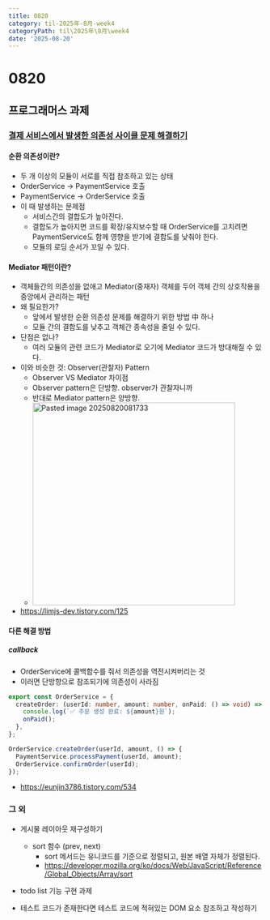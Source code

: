 ```yaml
---
title: 0820
category: til-2025年-8月-week4
categoryPath: til\2025年\8月\week4
date: '2025-08-20'
---
```

# 0820  
## 프로그래머스 과제  
### [결제 서비스에서 발생한 의존성 사이클 문제 해결하기](https://school.programmers.co.kr/skill_check_assignments/694)  
#### 순환 의존성이란?  
- 두 개 이상의 모듈이 서로를 직접 참조하고 있는 상태  
- OrderService -> PaymentService 호출  
- PaymentService -> OrderService 호출  
- 이 때 발생하는 문제점  
	- 서비스간의 결합도가 높아진다.  
	- 결합도가 높아지면 코드를 확장/유지보수할 때 OrderService를 고치려면 PaymentService도 함께 영향을 받기에 결합도를 낮춰야 한다.  
	- 모듈의 로딩 순서가 꼬일 수 있다.  
#### Mediator 패턴이란?  
- 객체들간의 의존성을 없애고 Mediator(중재자) 객체를 두어 객체 간의 상호작용을 중앙에서 관리하는 패턴  
- 왜 필요한가?  
	- 앞에서 발생한 순환 의존성 문제를 해결하기 위한 방법 中 하나  
	- 모듈 간의 결합도를 낮추고 객체간 종속성을 줄일 수 있다.  
- 단점은 없나?  
	- 여러 모듈의 관련 코드가 Mediator로 오기에 Mediator 코드가 방대해질 수 있다.  
- 이와 비슷한 것: Observer(관찰자) Pattern  
	- Observer VS Mediator 차이점  
	- Observer pattern은 단방향. observer가 관찰자니까  
	- 반대로 Mediator pattern은 양방향.  
	- <img src="/images/til/2025年/8月/week4/Pasted image 20250820081733.png" alt="Pasted image 20250820081733" width="400">  
- https://limjs-dev.tistory.com/125  
#### 다른 해결 방법  
##### callback  
- OrderService에 콜백함수를 줘서 의존성을 역전시켜버리는 것  
- 이러면 단방향으로 참조되기에 의존성이 사라짐  
```ts  
export const OrderService = {  
  createOrder: (userId: number, amount: number, onPaid: () => void) => {  
    console.log(`✅ 주문 생성 완료: ${amount}원`);  
    onPaid();  
  },  
};

OrderService.createOrder(userId, amount, () => {  
  PaymentService.processPayment(userId, amount);  
  OrderService.confirmOrder(userId);  
});  
```  
- https://eunjin3786.tistory.com/534

### 그 외  
- 게시물 레이아웃 재구성하기  
	- sort 함수 (prev, next)  
		- sort 메서드는 유니코드를 기준으로 정렬되고, 원본 배열 자체가 정렬된다.  
		- https://developer.mozilla.org/ko/docs/Web/JavaScript/Reference/Global_Objects/Array/sort  
- todo list 기능 구현 과제

- 테스트 코드가 존재한다면 테스트 코드에 적혀있는 DOM 요소 참조하고 작성하기

